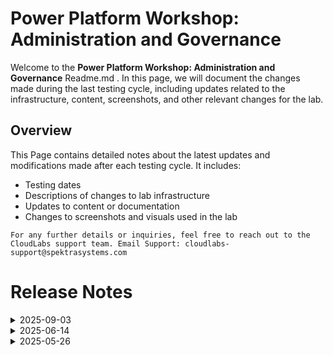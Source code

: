 # Power Platform Workshop: Administration and Governance

Welcome to the **Power Platform Workshop: Administration and Governance** Readme.md . In this page, we will document the changes made during the last testing cycle, including updates related to the infrastructure, content, screenshots, and other relevant changes for the lab.

## Overview

This Page contains detailed notes about the latest updates and modifications made after each testing cycle. It includes:

- Testing dates
- Descriptions of changes to lab infrastructure
- Updates to content or documentation
- Changes to screenshots and visuals used in the lab

`For any further details or inquiries, feel free to reach out to the CloudLabs support team. Email Support: cloudlabs-support@spektrasystems.com`

# Release Notes

<details>
  <summary>2025-09-03</summary>

### Release Date: 2025-09-03

### Summary of Changes

Enhanced the labguide with new latest screenshots according to the new UI Updates in Power Platform Admin Centre and Microsoft forms.
  
## Infrastructure Changes

NA

## Content Changes

NA
  

## Screenshot Updates

- **Major updates**: Enhanced the labguide with new latest screenshots according to the new UI Updates in Power Power Platform Admin Centre and Microsoft forms.

## Testing Notes

- **Testing Date**: 2025-09-02

## Testng Scope

Performed end-to-end testing, lab validation is working fine. Updated the lab guide content to thr latest UI changes in Power Platform Admin Centre and Microsoft forms.
---
</details>

<details>
  <summary>2025-06-14</summary>

### Release Date: 2025-05-26

- **Change**: Enhanced the labguide with new latest screenshots according to the new UI Updates in Power platform portal.
  
- **Testing Date**: 2025-06-14

## Infrastructure Changes

NA

## Content Changes

NA
  

## Screenshot Updates

- **Change**: Enhanced the labguide with new latest screenshots according to the new UI Updates in Power platform portal.

## Validation

NA

## Testing Notes

- **Test Validation Summary**: Validated the lab guide steps, enhanced the labguide with new latest screenshots.


---
</details>


<details>
  <summary>2025-05-26</summary>

### Release Date: 2025-05-26

- **Change**: The lab was originally tested a year ago, so this involved a complete re-onboarding. While the core content remained unchanged, extensive updates were made to reflect the latest UI enhancements, including revising nearly all screenshots to align with the current user experience.
  
- **Testing Date**: 2025-05-26

## Infrastructure Changes

### LAB 02
  
  - **Exercises 3 to 6** were moved to HOL 6 because they depended on the app being created in Power Platform and data appearing in Power BI, which required the **CoE Starter Kit** to be installed and set up first. Since it takes around 2–3 hours for the data to fully reflect after setup, we shifted these exercises to the end to avoid delays and ensure a smoother lab flow.
  - Included new exercise 3 that includes 2 tasks with proper steps and screenshots for setting up the inventory component of the **CoE Starter Kit**.
  - **Exercise 7** was removed because the template used was outdated, and the overall lab duration was becoming too long.

### LAB 03

  - **Exercise 3** was removed and moved to **HOL 6** for the same reason as Lab 2—it depends on the CoE Starter Kit. Since the setup takes 2–3 hours for the data to fully reflect, shifting these exercises to the end helps avoid delays and ensures a smoother lab experience.

### LAB 05

  - Found UI updates in Teams app, updates the UI according to the changes
  - Merged the earlier exercises from HOL 6 into Lab 05 since both were performed within the Teams app, making the flow more cohesive and also due to the reason that we have moved multiple exercises from HOL 2 and 3 to HOL 6 now.

#### LAB 06

  - Now LAB 06 contains the removed exercises from HOL 2 and HOL 3

## Content Changes

  - Have added new Exercise for **CoE Starter Kit** set up in HOL 2 Exercise 3
  

## Screenshot Updates

- **Change**: Updated almost all the screenshots for the whole lab to reflect the latest UI changes in the Power Platform and Teams app

## Validation

Removed the lab validation from **HOL 3 Exercise 2** based on a recommendation from the Engineering team, as the specific validation API is no longer supported.

## Testing Notes

- **Test Validation Summary**: Validated the lab guide steps, updated the content to reflect the latest UI changes, reorganized exercises for better alignment with the overall lab flow, and added a new exercise based on updated requirements.


---
</details>


